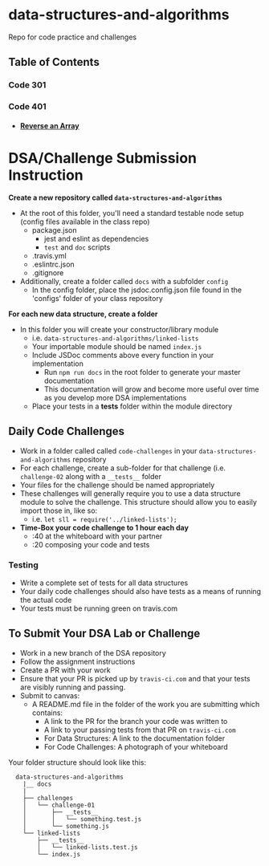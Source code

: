 # data-structures-and-algorithms
Repo for code practice and challenges

## Table of Contents

### Code 301

### Code 401

* #### [Reverse an Array](code-challenges/arrayReverse/README.md)




# DSA/Challenge Submission Instruction

**Create a new repository called `data-structures-and-algorithms`**

* At the root of this folder, you'll need a standard testable node setup (config files available in the class repo)
  * package.json
    * jest and eslint as dependencies
    * `test` and `doc` scripts
  * .travis.yml
  * .eslintrc.json
  * .gitignore
* Additionally, create a folder called `docs` with a subfolder `config`
  * In the config folder, place the jsdoc.config.json file found in the 'configs' folder of your class repository

**For each new data structure, create a folder**

* In this folder you will create your constructor/library module
  * i.e. `data-structures-and-algorithms/linked-lists`
  * Your importable module should be named `index.js`
  * Include JSDoc comments above every function in your implementation
    * Run `npm run docs` in the root folder to generate your master documentation
    * This documentation will grow and become more useful over time as you develop more DSA implementations
  * Place your tests in a __tests__ folder within the module directory
  
## Daily Code Challenges

* Work in a folder called called `code-challenges` in your `data-structures-and-algorithms` repository
* For each challenge, create a sub-folder for that challenge (i.e. `challenge-02` along with a `__tests__` folder
* Your files for the challenge should be named appropriately
* These challenges will generally require you to use a data structure module to solve the challenge. This structure should allow you to easily import those in, like so:
  * i.e. `let sll = require('../linked-lists');`
* **Time-Box your code challenge to 1 hour each day**
  * :40 at the whiteboard with your partner
  * :20 composing your code and tests
  
### Testing
 * Write a complete set of tests for all data structures
 * Your daily code challenges should also have tests as a means of running the actual code
 * Your tests must be running green on travis.com

## To Submit Your DSA Lab or Challenge

* Work in a new branch of the DSA repository
* Follow the assignment instructions
* Create a PR with your work
* Ensure that your PR is picked up by `travis-ci.com` and that your tests are visibly running and passing.
* Submit to canvas:
  * A README.md file in the folder of the work you are submitting which contains:
    * A link to the PR for the branch your code was written to
    * A link to your passing tests from that PR on `travis-ci.com`
    * For Data Structures: A link to the documentation folder
    * For Code Challenges: A photograph of your whiteboard

Your folder structure should look like this:
```
  data-structures-and-algorithms
    |__ docs
    |
    ├── challenges
    │   └── challenge-01
    │       ├── __tests__
    │       │   └── something.test.js
    │       └── something.js
    └── linked-lists
        ├── __tests__
        │   └── linked-lists.test.js
        └── index.js
```


 

